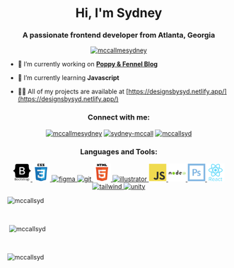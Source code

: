 <h1 align="center">Hi, I'm Sydney</h1>
<h3 align="center">A passionate frontend developer from Atlanta, Georgia</h3>

<p align="center"> <a href="https://twitter.com/mccallmesydney" target="blank"><img src="https://img.shields.io/twitter/follow/mccallmesydney?logo=twitter&style=for-the-badge" alt="mccallmesydney" /></a> </p>

- 🔭 I’m currently working on <a href='https://www.instagram.com/poppyandfennel/?hl=en'>**Poppy & Fennel Blog**</a>

- 🌱 I’m currently learning **Javascript**

- 👨‍💻 All of my projects are available at [https://designsbysyd.netlify.app/](https://designsbysyd.netlify.app/)

<h3 align="center">Connect with me:</h3>
<p align="center">
<a href="https://twitter.com/mccallmesydney" target="blank"><img align="center" src="https://raw.githubusercontent.com/rahuldkjain/github-profile-readme-generator/master/src/images/icons/Social/twitter.svg" alt="mccallmesydney" height="30" width="40" /></a>
<a href="https://linkedin.com/in/sydney-mccall" target="blank"><img align="center" src="https://raw.githubusercontent.com/rahuldkjain/github-profile-readme-generator/master/src/images/icons/Social/linked-in-alt.svg" alt="sydney-mccall" height="30" width="40" /></a>
<a href="https://www.leetcode.com/mccallsyd" target="blank"><img align="center" src="https://raw.githubusercontent.com/rahuldkjain/github-profile-readme-generator/master/src/images/icons/Social/leet-code.svg" alt="mccallsyd" height="30" width="40" /></a>
</p>

<h3 align="center">Languages and Tools:</h3>
<p align="center"> <a href="https://getbootstrap.com" target="_blank" rel="noreferrer"> <img src="https://raw.githubusercontent.com/devicons/devicon/master/icons/bootstrap/bootstrap-plain-wordmark.svg" alt="bootstrap" width="40" height="40"/> </a> <a href="https://www.w3schools.com/css/" target="_blank" rel="noreferrer"> <img src="https://raw.githubusercontent.com/devicons/devicon/master/icons/css3/css3-original-wordmark.svg" alt="css3" width="40" height="40"/> </a> <a href="https://www.figma.com/" target="_blank" rel="noreferrer"> <img src="https://www.vectorlogo.zone/logos/figma/figma-icon.svg" alt="figma" width="40" height="40"/> </a> <a href="https://git-scm.com/" target="_blank" rel="noreferrer"> <img src="https://www.vectorlogo.zone/logos/git-scm/git-scm-icon.svg" alt="git" width="40" height="40"/> </a> <a href="https://www.w3.org/html/" target="_blank" rel="noreferrer"> <img src="https://raw.githubusercontent.com/devicons/devicon/master/icons/html5/html5-original-wordmark.svg" alt="html5" width="40" height="40"/> </a> <a href="https://www.adobe.com/in/products/illustrator.html" target="_blank" rel="noreferrer"> <img src="https://www.vectorlogo.zone/logos/adobe_illustrator/adobe_illustrator-icon.svg" alt="illustrator" width="40" height="40"/> </a> <a href="https://developer.mozilla.org/en-US/docs/Web/JavaScript" target="_blank" rel="noreferrer"> <img src="https://raw.githubusercontent.com/devicons/devicon/master/icons/javascript/javascript-original.svg" alt="javascript" width="40" height="40"/> </a> <a href="https://nodejs.org" target="_blank" rel="noreferrer"> <img src="https://raw.githubusercontent.com/devicons/devicon/master/icons/nodejs/nodejs-original-wordmark.svg" alt="nodejs" width="40" height="40"/> </a> <a href="https://www.photoshop.com/en" target="_blank" rel="noreferrer"> <img src="https://raw.githubusercontent.com/devicons/devicon/master/icons/photoshop/photoshop-line.svg" alt="photoshop" width="40" height="40"/> </a> <a href="https://reactjs.org/" target="_blank" rel="noreferrer"> <img src="https://raw.githubusercontent.com/devicons/devicon/master/icons/react/react-original-wordmark.svg" alt="react" width="40" height="40"/> </a> <a href="https://tailwindcss.com/" target="_blank" rel="noreferrer"> <img src="https://www.vectorlogo.zone/logos/tailwindcss/tailwindcss-icon.svg" alt="tailwind" width="40" height="40"/> </a> <a href="https://unity.com/" target="_blank" rel="noreferrer"> <img src="https://www.vectorlogo.zone/logos/unity3d/unity3d-icon.svg" alt="unity" width="40" height="40"/> </a> </p>

<p><img align="center" src="https://github-readme-stats.vercel.app/api/top-langs?username=mccallsyd&show_icons=true&locale=en&layout=compact" alt="mccallsyd" /></p>
<br>

<p>&nbsp;<img align="center" src="https://github-readme-stats.vercel.app/api?username=mccallsyd&show_icons=true&locale=en" alt="mccallsyd" /></p>
<br>
<p><img align="center" src="https://github-readme-streak-stats.herokuapp.com/?user=mccallsyd&" alt="mccallsyd" /></p>
